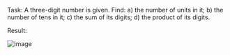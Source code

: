 Task: A three-digit number is given. Find:
a) the number of units in it;
b) the number of tens in it;
c) the sum of its digits;
d) the product of its digits.

Result:

![image](https://github.com/user-attachments/assets/f672f7f4-8780-49ce-b34c-40c47a7e8658)
